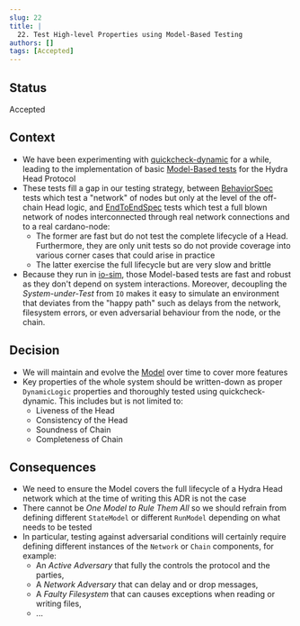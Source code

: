 ```yaml
---
slug: 22
title: |
  22. Test High-level Properties using Model-Based Testing
authors: []
tags: [Accepted]
---
```


## Status

Accepted

## Context

- We have been experimenting with [quickcheck-dynamic](https://hackage.org/packages/quickcheck-dynamic) for a while, leading to the implementation of basic [Model-Based tests](https://github.com/input-output-hk/hydra/blob/master/hydra-node/test/Hydra/ModelSpec.hs) for the Hydra Head Protocol
- These tests fill a gap in our testing strategy, between [BehaviorSpec](https://github.com/input-output-hk/hydra/blob/master/hydra-node/test/Hydra/BehaviorSpec.hs) tests which test a "network" of nodes but only at the level of the off-chain Head logic, and [EndToEndSpec](https://github.com/input-output-hk/hydra/blob/master/hydra-cluster/test/Test/EndToEndSpec.hs) tests which test a full blown network of nodes interconnected through real network connections and to a real cardano-node:
  - The former are fast but do not test the complete lifecycle of a Head. Furthermore, they are only unit tests so do not provide coverage into various corner cases that could arise in practice
  - The latter exercise the full lifecycle but are very slow and brittle
- Because they run in [io-sim](https://github.com/input-output-hk/io-sim), those Model-based tests are fast and robust as they don't depend on system interactions. Moreover, decoupling the _System-under-Test_ from `IO` makes it easy to simulate an environment that deviates from the "happy path" such as delays from the network, filesystem errors, or even adversarial behaviour from the node, or the chain.

## Decision

- We will maintain and evolve the [Model](https://github.com/input-output-hk/hydra/blob/master/hydra-node/test/Hydra/Model.hs) over time to cover more features
- Key properties of the whole system should be written-down as proper `DynamicLogic` properties and thoroughly tested using quickcheck-dynamic. This includes but is not limited to:
  - Liveness of the Head
  - Consistency of the Head
  - Soundness of Chain
  - Completeness of Chain

## Consequences

- We need to ensure the Model covers the full lifecycle of a Hydra Head network which at the time of writing this ADR is not the case
- There cannot be _One Model to Rule Them All_ so we should refrain from defining different `StateModel` or different `RunModel` depending on what needs to be tested
- In particular, testing against adversarial conditions will certainly require defining different instances of the `Network` or `Chain` components, for example:
  - An _Active Adversary_ that fully the controls the protocol and the parties,
  - A _Network Adversary_ that can delay and or drop messages,
  - A _Faulty Filesystem_ that can causes exceptions when reading or writing files,
  - ...
